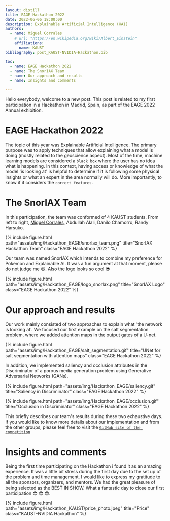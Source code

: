 ```yaml
---
layout: distill
title: EAGE Hackathon 2022
date: 2022-06-06 18:00:00
description: Explainable Artificial Intelligence (XAI)
authors:
  - name: Miguel Corrales
    # url: "https://en.wikipedia.org/wiki/Albert_Einstein"
    affiliations:
      name: KAUST
bibliography: post_KAUST-NVIDIA-Hackathon.bib

toc:
  - name: EAGE Hackathon 2022
  - name: The SnorIAX Team
  - name: Our approach and results
  - name: Insights and comments 

---
```


Hello everybody, welcome to a new post.  This post is related to my first participation in a Hackathon in Madrid, Spain, as part of the EAGE 2022 Annual exhibition. 

# EAGE Hackathon 2022

The topic of this year was Explainable Artificial Intelligence. The primary purpose was to apply techniques that allow explaining what a model is doing (mostly related to the geoscience aspect). Most of the time, machine learning models are considered a `black box` where the user has no idea what is happening. In this context, having access or knowledge of what the model 'is looking at' is helpful to determine if it is following some physical insights or what an expert in the area normally will do. More importantly, to know if it considers the `correct features`. 


# The SnorIAX Team

In this participation, the team was conformed of 4 KAUST students.  From left to right, [Miguel Corrales](https://dig.kaust.edu.sa/people/detail/miguel-corrales), Abdullah Alali, Danilo Chamorro, Randy Harsuko.


{% include figure.html path="assets/img/Hackathon_EAGE/snorlax_team.png" title="SnorIAX Hackathon Team" class="EAGE Hackathon 2022" %}

Our team was named SnorIAX which intends to combine my preference for Pokemon and Explainable AI. It was a fun argument at that moment, please do not judge me :smiley:. Also the logo looks so cool :sunglasses:

{% include figure.html path="assets/img/Hackathon_EAGE/logo_snorlax.png" title="SnorIAX Logo" class="EAGE Hackathon 2022" %}


# Our approach and results

Our work mainly consisted of two approaches to explain what 'the network is looking at'. We focused our first example on the salt segmentation problem, where we added attention maps in the output gates of a U-net.


{% include figure.html path="assets/img/Hackathon_EAGE/salt_segmentation.gif" title="UNet for salt segmentation with attention maps" class="EAGE Hackathon 2022" %}

 In addition, we implemented saliency and occlusion attributes in the Discriminator of a porous media generation problem using Generative Adversarial Networks (GANs). 


 {% include figure.html path="assets/img/Hackathon_EAGE/saliency.gif" title="Saliency in Discriminator" class="EAGE Hackathon 2022" %}

  {% include figure.html path="assets/img/Hackathon_EAGE/occlusion.gif" title="Occlusion in Discriminator" class="EAGE Hackathon 2022" %}

This briefly describes our team's results during these two exhaustive days. If you would like to know more details about our implementation and from the other groups, please feel free to visit the [`GitHub site of the competition`](https://github.com/EAGE-Annual-Hackathon/SnorIAX)

# Insights and comments 

Being the first time participating on the Hackathon i found it as an amazing experience. It was a little bit stress during the first day due to the set up of the problem and time management. I would like to express my gratitude to all the sponsors, organizers, and mentors. We had the great pleasure of being selected as the BEST IN SHOW. What a fantastic day to close our first participation :sunglasses: :sunglasses: :sunglasses:.


{% include figure.html path="assets/img/Hackathon_KAUST/price_photo.jpeg" title="Price" class="KAUST-NVIDIA Hackathon" %}



